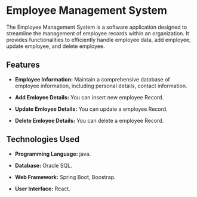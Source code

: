 # Employee Management System

The Employee Management System is a software application designed to streamline the management of employee records within an organization. It provides functionalities to efficiently handle employee data, add employee, update employee, and delete employee.

## Features

- **Employee Information:** Maintain a comprehensive database of employee information, including personal details, contact information.
  
- **Add Emloyee Details:** You can insert new employee Record.

- **Update Emloyee Details:** You can update a employee Record.

- **Delete Emloyee Details:** You can delete a employee Record.

## Technologies Used

- **Programming Language:** java.

- **Database:** Oracle SQL.

- **Web Framework:** Spring Boot, Boostrap.

- **User Interface:** React.

